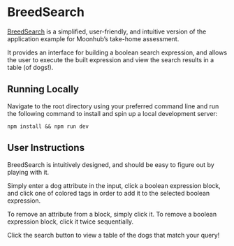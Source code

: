 ﻿# BreedSearch

[BreedSearch](https://breed-search.vercel.app/) is a simplified, user-friendly, and intuitive version of the application example for Moonhub’s take-home assessment.

It provides an interface for building a boolean search expression, and allows the user to execute the built expression and view the search results in a table (of dogs!).

## Running Locally

Navigate to the root directory using your preferred command line and run the following command to install and spin up a local development server:

    npm install && npm run dev
    
## User Instructions
BreedSearch is intuitively designed, and should be easy to figure out by playing with it. 

Simply enter a dog attribute in the input, click a boolean expression block, and click one of colored tags in order to add it to the selected boolean expression.

To remove an attribute from a block, simply click it. To remove a boolean expression block, click it twice sequentially.

Click the search button to view a table of the dogs that match your query!
